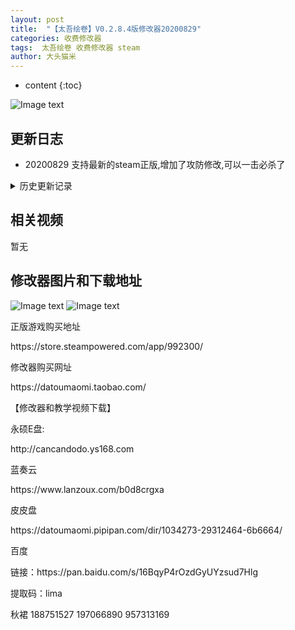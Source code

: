 ```yaml
---
layout: post
title:  "【太吾绘卷】V0.2.8.4版修改器20200829"
categories: 收费修改器
tags:  太吾绘卷 收费修改器 steam
author: 大头猫米
---
```


* content
{:toc}

![Image text](https://datoumaomi.github.io/pic/sss/shixueyin/logo.JPG)

##  更新日志

 - 20200829  支持最新的steam正版,增加了攻防修改,可以一击必杀了





<details>
<summary>历史更新记录</summary>
<p>无</p>
</details>

## 相关视频
暂无

## 修改器图片和下载地址

![Image text](https://datoumaomi.github.io/pic/sss/shixueyin/1.jpg)
![Image text](https://datoumaomi.github.io/pic/sss/shixueyin/2.jpg)


<p>正版游戏购买地址</p>
https://store.steampowered.com/app/992300/
<p></p>
修改器购买网址
<p></p>
https://datoumaomi.taobao.com/
<p></p>
【修改器和教学视频下载】
<p></p>
永硕E盘:
<p></p>
http://cancandodo.ys168.com
<p></p>
蓝奏云
<p></p>
https://www.lanzoux.com/b0d8crgxa
<p></p>
皮皮盘
<p></p>
https://datoumaomi.pipipan.com/dir/1034273-29312464-6b6664/
<p></p>
百度
<p></p>
链接：https://pan.baidu.com/s/16BqyP4rOzdGyUYzsud7Hlg 
<p></p>
提取码：lima 
<p></p>
<p>秋裙 188751527 197066890 957313169</p>
